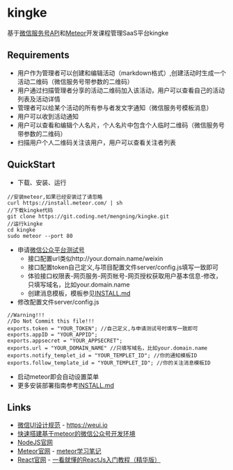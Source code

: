# kingke

基于[微信服务号API](https://mp.weixin.qq.com/wiki?t=resource/res_main&id=mp1445241432&token=&lang=zh_CN)和[Meteor](https://www.meteor.com/)开发课程管理SaaS平台kingke

## Requirements

* 用户作为管理者可以创建和编辑活动（markdown格式）,创建活动时生成一个活动二维码（微信服务号带参数的二维码）
* 用户通过扫描管理者分享的活动二维码加入该活动，用户可以查看自己的活动列表及活动详情
* 管理者可以给某个活动的所有参与者发文字通知（微信服务号模板消息）
* 用户可以收到活动通知
* 用户可以查看和编辑个人名片，个人名片中包含个人临时二维码（微信服务号带参数的二维码）
* 扫描用户个人二维码关注该用户，用户可以查看关注者列表

## QuickStart

* 下载、安装、运行
```
//安装meteor,如果已经安装过了请忽略
curl https://install.meteor.com/ | sh
//下载kingke代码
git clone https://git.coding.net/mengning/kingke.git
//运行kingke
cd kingke
sudo meteor --port 80
```
* 申请[微信公众平台测试号](http://mp.weixin.qq.com/debug/cgi-bin/sandbox?t=sandbox/login)
  * 接口配置url类似http://your.domain.name/weixin
  * 接口配置token自己定义,与项目配置文件server/config.js填写一致即可
  * 体验接口权限表-网页服务-网页帐号-网页授权获取用户基本信息-修改，只填写域名，比如your.domain.name
  * 创建消息模板，模板参见[INSTALL.md](https://coding.net/u/mengning/p/kingke/git/blob/master/INSTALL.md)
* 修改配置文件server/config.js
```
//Warning!!!
//Do Not Commit this file!!!
exports.token = "YOUR_TOKEN"; //自己定义,与申请测试号时填写一致即可
exports.appID = "YOUR_APPID"; 
exports.appsecret = "YOUR_APPSECRET";
exports.url = "YOUR_DOMAIN_NAME" //只填写域名，比如your.domain.name
exports.notify_templet_id = "YOUR_TEMPLET_ID"; //你的通知模板ID
exports.follow_template_id = "YOUR_TEMPLET_ID"; //你的关注消息模板ID
```
* 启动meteor即会自动设置菜单
* 更多安装部署指南参考[INSTALL.md](https://coding.net/u/mengning/p/kingke/git/blob/master/INSTALL.md)


## Links

* [微信UI设计规范](https://mp.weixin.qq.com/debug/wxadoc/design/?t=1475052563066&from=groupmessage&isappinstalled=0#wechat_redirect) - https://weui.io
* [快速搭建基于meteor的微信公众号开发环境](https://coding.net/u/mengning/p/kingke/git/tree/v0.0.1)
* [NodeJS官网](https://nodejs.org/en/)
* [Meteor官网](https://www.meteor.com/) - [meteor学习笔记](http://www.itjiaoshou.com/meteor-study.html)
* [React官网](https://facebook.github.io/react/index.html) - [一看就懂的ReactJs入门教程（精华版）](http://www.cocoachina.com/webapp/20150721/12692.html)
